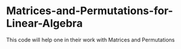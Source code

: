 # Matrices-and-Permutations-for-Linear-Algebra
This code will help one in their work with Matrices and Permutations 
